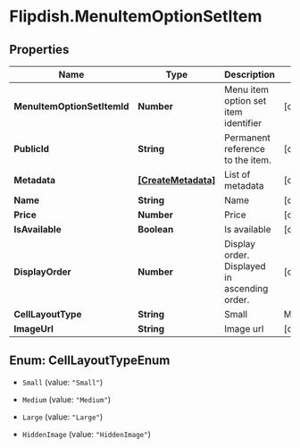 # Flipdish.MenuItemOptionSetItem

## Properties
Name | Type | Description | Notes
------------ | ------------- | ------------- | -------------
**MenuItemOptionSetItemId** | **Number** | Menu item option set item identifier | [optional] 
**PublicId** | **String** | Permanent reference to the item. | [optional] 
**Metadata** | [**[CreateMetadata]**](CreateMetadata.md) | List of metadata | [optional] 
**Name** | **String** | Name | [optional] 
**Price** | **Number** | Price | [optional] 
**IsAvailable** | **Boolean** | Is available | [optional] 
**DisplayOrder** | **Number** | Display order. Displayed in ascending order. | [optional] 
**CellLayoutType** | **String** | Small | Medium | Large  Affects the layout of the menu. | [optional] 
**ImageUrl** | **String** | Image url | [optional] 


<a name="CellLayoutTypeEnum"></a>
## Enum: CellLayoutTypeEnum


* `Small` (value: `"Small"`)

* `Medium` (value: `"Medium"`)

* `Large` (value: `"Large"`)

* `HiddenImage` (value: `"HiddenImage"`)




